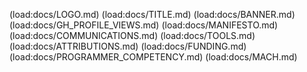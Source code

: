 (load:docs/LOGO.md)
(load:docs/TITLE.md)
(load:docs/BANNER.md)
(load:docs/GH_PROFILE_VIEWS.md)
(load:docs/MANIFESTO.md)
(load:docs/COMMUNICATIONS.md)
(load:docs/TOOLS.md)
(load:docs/ATTRIBUTIONS.md)
(load:docs/FUNDING.md)
(load:docs/PROGRAMMER_COMPETENCY.md)
(load:docs/MACH.md)